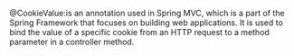 @CookieValue:is an annotation used in Spring MVC, which is a part of the Spring Framework that focuses on building web applications. It is used to bind the value of a specific cookie from an HTTP request to a method parameter in a controller method.

